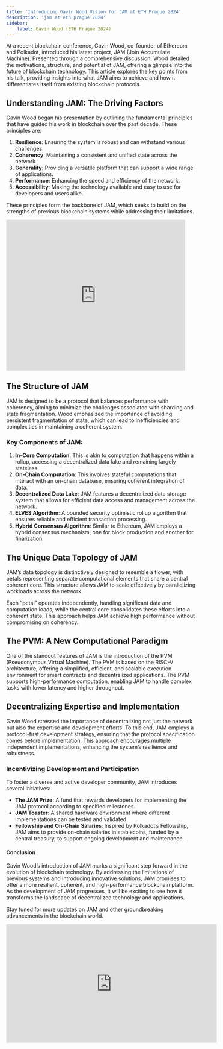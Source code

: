```yaml
---
title: 'Introducing Gavin Wood Vision for JAM at ETH Prague 2024'
description: 'jam at eth prague 2024'
sidebar:
    label: Gavin Wood (ETH Prague 2024)
---
```


At a recent blockchain conference, Gavin Wood, co-founder of Ethereum and Polkadot, introduced his latest project, JAM (Join Accumulate Machine). Presented through a comprehensive discussion, Wood detailed the motivations, structure, and potential of JAM, offering a glimpse into the future of blockchain technology. This article explores the key points from his talk, providing insights into what JAM aims to achieve and how it differentiates itself from existing blockchain protocols.

Understanding JAM: The Driving Factors
--------------------------------------

Gavin Wood began his presentation by outlining the fundamental principles that have guided his work in blockchain over the past decade. These principles are:

1. **Resilience**: Ensuring the system is robust and can withstand various challenges.
2. **Coherency**: Maintaining a consistent and unified state across the network.
3. **Generality**: Providing a versatile platform that can support a wide range of applications.
4. **Performance**: Enhancing the speed and efficiency of the network.
5. **Accessibility**: Making the technology available and easy to use for developers and users alike.

These principles form the backbone of JAM, which seeks to build on the strengths of previous blockchain systems while addressing their limitations.  
<iframe frameborder="0" height="400" marginheight="0" marginwidth="0" scrolling="no" src="https://www.slideshare.net/slideshow/embed_code/key/abRBRVfAmDLlF5?hostedIn=slideshare&page=upload" width="476"></iframe>

The Structure of JAM
--------------------

JAM is designed to be a protocol that balances performance with coherency, aiming to minimize the challenges associated with sharding and state fragmentation. Wood emphasized the importance of avoiding persistent fragmentation of state, which can lead to inefficiencies and complexities in maintaining a coherent system.

### Key Components of JAM:

1. **In-Core Computation**: This is akin to computation that happens within a rollup, accessing a decentralized data lake and remaining largely stateless.
2. **On-Chain Computation**: This involves stateful computations that interact with an on-chain database, ensuring coherent integration of data.
3. **Decentralized Data Lake**: JAM features a decentralized data storage system that allows for efficient data access and management across the network.
4. **ELVES Algorithm**: A bounded security optimistic rollup algorithm that ensures reliable and efficient transaction processing.
5. **Hybrid Consensus Algorithm**: Similar to Ethereum, JAM employs a hybrid consensus mechanism, one for block production and another for finalization.

The Unique Data Topology of JAM
-------------------------------

JAM’s data topology is distinctively designed to resemble a flower, with petals representing separate computational elements that share a central coherent core. This structure allows JAM to scale effectively by parallelizing workloads across the network.

Each “petal” operates independently, handling significant data and computation loads, while the central core consolidates these efforts into a coherent state. This approach helps JAM achieve high performance without compromising on coherency.

The PVM: A New Computational Paradigm
-------------------------------------

One of the standout features of JAM is the introduction of the PVM (Pseudonymous Virtual Machine). The PVM is based on the RISC-V architecture, offering a simplified, efficient, and scalable execution environment for smart contracts and decentralized applications. The PVM supports high-performance computation, enabling JAM to handle complex tasks with lower latency and higher throughput.

Decentralizing Expertise and Implementation
-------------------------------------------

Gavin Wood stressed the importance of decentralizing not just the network but also the expertise and development efforts. To this end, JAM employs a protocol-first development strategy, ensuring that the protocol specification comes before implementation. This approach encourages multiple independent implementations, enhancing the system’s resilience and robustness.

### Incentivizing Development and Participation

To foster a diverse and active developer community, JAM introduces several initiatives:

- **The JAM Prize**: A fund that rewards developers for implementing the JAM protocol according to specified milestones.
- **JAM Toaster**: A shared hardware environment where different implementations can be tested and validated.
- **Fellowship and On-Chain Salaries**: Inspired by Polkadot’s Fellowship, JAM aims to provide on-chain salaries in stablecoins, funded by a central treasury, to support ongoing development and maintenance.

#### Conclusion

Gavin Wood’s introduction of JAM marks a significant step forward in the evolution of blockchain technology. By addressing the limitations of previous systems and introducing innovative solutions, JAM promises to offer a more resilient, coherent, and high-performance blockchain platform. As the development of JAM progresses, it will be exciting to see how it transforms the landscape of decentralized technology and applications.

Stay tuned for more updates on JAM and other groundbreaking advancements in the blockchain world.

<iframe allowfullscreen="allowfullscreen" frameborder="0" height="315" src="https://www.youtube.com/embed/Mtz9zTATFK8?si=es-90u0t9OMdi-CC" title="YouTube video player" width="560"></iframe>